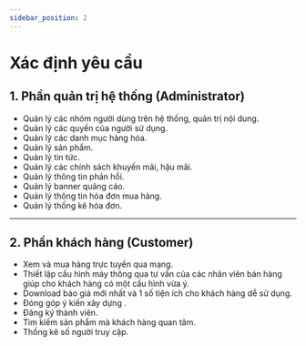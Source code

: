 ```yaml
---
sidebar_position: 2
---
```


# Xác định yêu cầu 

## 1. Phần quản trị hệ thống (Administrator)

- Quản lý các nhóm người dùng trên hệ thống, quản trị nội dung.
- Quản lý các quyền của người sử dụng.
- Quản lý các danh mục hàng hóa.
- Quản lý sản phẩm.
- Quản lý tin tức.
- Quản lý các chính sách khuyến mãi, hậu mãi.
- Quản lý thông tin phản hồi.	
- Quản lý banner quảng cáo.
- Quản lý thông tin hóa đơn mua hàng.
- Quản lý thống kê hóa đơn.

***
## 2. Phần khách hàng (Customer)
- Xem và mua hàng trực tuyến qua mạng.
- Thiết lập cấu hình máy thông qua tư vấn của các nhân viên bán hàng giúp cho khách hàng có một cấu hình vừa ý.
- Download báo giá mới nhất và 1 số tiện ích cho khách hàng dễ sử dụng.
- Đóng góp ý kiến xây dựng .
- Đăng ký thành viên.
- Tìm kiếm sản phẩm mà khách hàng quan tâm.
- Thống kê số người truy cập.
